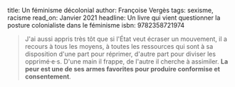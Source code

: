 title: Un féminisme décolonial
author: Françoise Vergès
tags: sexisme, racisme
read_on: Janvier 2021
headline: Un livre qui vient questionner la posture colonialiste dans le féminisme
isbn: 9782358721974

> J'ai aussi appris très tôt que si l'État veut écraser un mouvement, il a recours à tous les moyens, à toutes les ressources qui sont à sa disposition d'une part pour réprimer, d'autre part pour diviser les opprimé·e·s. D'une main il frappe, de l'autre il cherche à assimiler. **La peur est une de ses armes favorites pour produire conformise et consentement**.